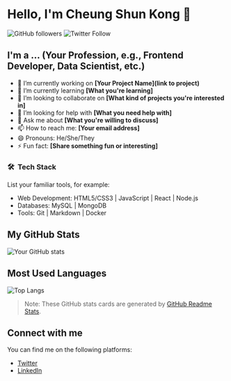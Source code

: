 

# Hello, I'm Cheung Shun Kong 👋

![GitHub followers](https://img.shields.io/github/followers/yourusername?style=social) ![Twitter Follow](https://img.shields.io/twitter/follow/yourusername?style=social)

## I'm a ... (Your Profession, e.g., Frontend Developer, Data Scientist, etc.)

- 🔭 I’m currently working on **[Your Project Name](link to project)**
- 🌱 I’m currently learning **[What you're learning]**
- 👯 I’m looking to collaborate on **[What kind of projects you're interested in]**
- 🤔 I’m looking for help with **[What you need help with]**
- 💬 Ask me about **[What you're willing to discuss]**
- 📫 How to reach me: **[Your email address]**
- 😄 Pronouns: He/She/They
- ⚡ Fun fact: **[Share something fun or interesting]**

### 🛠 &nbsp;Tech Stack

List your familiar tools, for example:

- Web Development: HTML5/CSS3 | JavaScript | React | Node.js
- Databases: MySQL | MongoDB
- Tools: Git | Markdown | Docker

## My GitHub Stats

![Your GitHub stats](https://github-readme-stats.vercel.app/api?username=yourusername&show_icons=true)

## Most Used Languages

![Top Langs](https://github-readme-stats.vercel.app/api/top-langs/?username=yourusername&layout=compact)

> Note: These GitHub stats cards are generated by [GitHub Readme Stats](https://github.com/anuraghazra/github-readme-stats).

## Connect with me

You can find me on the following platforms:

- [Twitter](https://twitter.com/yourusername)
- [LinkedIn](https://www.linkedin.com/in/yourusername/)
